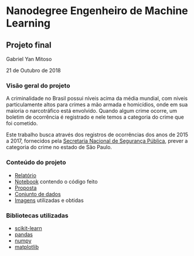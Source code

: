 # Nanodegree Engenheiro de Machine Learning
## Projeto final
Gabriel Yan Mitoso

21 de Outubro de 2018

### Visão geral do projeto
A criminalidade no Brasil possui níveis acima da média mundial, com níveis particulamente altos para crimes a mão armada e homicídios, onde em sua maioria o narcotráfico está envolvido. Quando algum crime ocorre, um boletim de ocorrência é registrado e nele temos a categoria do crime que foi cometido.

Este trabalho busca através dos registros de ocorrências dos anos de 2015 a 2017, fornecidos pela [Secretaria Nacional de Segurança Pública](http://dados.mj.gov.br/dataset/sistema-nacional-de-estatisticas-de-seguranca-publica), prever a categoria do crime no estado de São Paulo.

### Conteúdo do projeto
- [Relatório](/report.pdf)
- [Notebook](/report.ipynb) contendo o código feito
- [Proposta](/proposal.pdf)
- [Conjunto de dados](/data)
- [Imagens](/images) utilizadas e obtidas

### Bibliotecas utilizadas
- [scikit-learn](http://scikit-learn.org/)
- [pandas](https://pandas.pydata.org/)
- [numpy](http://www.numpy.org/)
- [matplotlib](https://matplotlib.org/)
